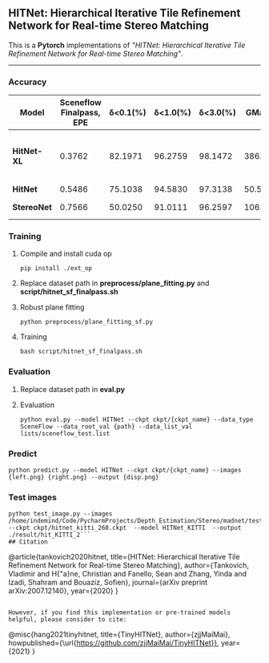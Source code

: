 ## HITNet: Hierarchical Iterative Tile Refinement Network for Real-time Stereo Matching

This is a **Pytorch** implementations of *"HITNet: Hierarchical Iterative Tile Refinement Network for Real-time Stereo Matching"*.

-----------------

### Accuracy
  
| Model                         |  **Sceneflow Finalpass**, EPE | δ<0.1(%) | δ<1.0(%) | δ<3.0(%) | GMac(G) | Checkpoint |     |
| ---                           |  ---                          | ---   | ---   | ---   | ---  | --- | --- |
| **HitNet-XL**                 | 0.3762 | 82.1971 | 96.2759 | 98.1472 | 386.6757 | [ckpt](ckpt/hitnet_xl_sf_finalpass_from_tf.ckpt) | converted copy of [original](https://github.com/google-research/google-research/tree/master/hitnet) tensorflow model |
| **HitNet**                    | 0.5486 | 75.1038 | 94.5830 | 97.3138 | 50.5048  | [ckpt](ckpt/hitnet_sf_finalpass.ckpt) |  |
| **StereoNet**                 | 0.7566 | 50.0250 | 91.0111 | 96.2597 | 106.7765 | [ckpt](ckpt/stereo_net.ckpt) | 8x downsample |


### Training

1) Compile and install cuda op
    ```shell
    pip install ./ext_op
    ```

2) Replace dataset path in **preprocess/plane_fitting.py** and **script/hitnet_sf_finalpass.sh**

3) Robust plane fitting 
    ```
    python preprocess/plane_fitting_sf.py
    ```

2) Training
    ```shell 
    bash script/hitnet_sf_finalpass.sh
    ```

### Evaluation

1) Replace dataset path in **eval.py**

1) Evaluation
    ```shell
    python eval.py --model HITNet --ckpt ckpt/{ckpt_name} --data_type SceneFlow --data_root_val {path} --data_list_val lists/sceneflow_test.list
    ```

### Predict

```shell
python predict.py --model HITNet --ckpt ckpt/{ckpt_name} --images {left.png} {right.png} --output {disp.png}
```
### Test images
```shell
python test_image.py --images /home/indemind/Code/PycharmProjects/Depth_Estimation/Stereo/madnet/test_images/kitti_train/REMAP   --ckpt ckpt/hitnet_kitti_260.ckpt  --model HITNet_KITTI  --output ./result/hit_KITTI_2```
## Citation
```
@article{tankovich2020hitnet,
  title={HITNet: Hierarchical Iterative Tile Refinement Network for Real-time Stereo Matching},
  author={Tankovich, Vladimir and H{\"a}ne, Christian and Fanello, Sean and Zhang, Yinda and Izadi, Shahram and Bouaziz, Sofien},
  journal={arXiv preprint arXiv:2007.12140},
  year={2020}
}
```

However, if you find this implementation or pre-trained models helpful, please consider to cite:
```
@misc{hang2021tinyhitnet,
  title={TinyHITNet},
  author={zjjMaiMai},
  howpublished={\url{https://github.com/zjjMaiMai/TinyHITNet}},
  year={2021}
}
```
